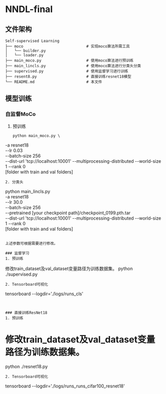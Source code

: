 # NNDL-final

## 文件架构
```
Self-supervised Learning
├── moco                            # 实现moco算法所需工具
│   └── builder.py
│   └── loader.py
├── main_moco.py                    # 使用moco算法进行预训练
├── main_lincls.py                  # 使用moco算法进行分类头分类
├── supervised.py                   # 使用监督学习进行训练
├── resent8.py                      # 直接训练resnet18模型
└── README.md                       # 本文件
```

## 模型训练
### 自监督MoCo
1. 预训练
   ```
   python main_moco.py \
  -a resnet18 \
  --lr 0.03 \
  --batch-size 256 \
  --dist-url 'tcp://localhost:10001' --multiprocessing-distributed --world-size 1 --rank 0 \
  [folder with train and val folders]
  ```
2. 分类头
  ```
  python main_lincls.py \
  -a resnet18 \
  --lr 30.0 \
  --batch-size 256 \
  --pretrained [your checkpoint path]/checkpoint_0199.pth.tar \
  --dist-url 'tcp://localhost:10001' --multiprocessing-distributed --world-size 1 --rank 0 \
  [folder with train and val folders]
  ```

上述参数可根据需要进行修改。

### 监督学习
1. 预训练
  ```
  修改train_dataset及val_dataset变量路径为训练数据集。
  python ./supervised.py
  ```
2. Tensorboard可视化
  ```
  tensorboard --logdir='./logs/runs_cls'
  ```


### 直接训练ResNet18
1. 预训练
  ```
  # 修改train_dataset及val_dataset变量路径为训练数据集。
  python ./resnet18.py
  ```
2. Tensorboard可视化
  ```
  tensorboard --logdir='./logs/runs_runs_cifar100_resnet18'
  ```



